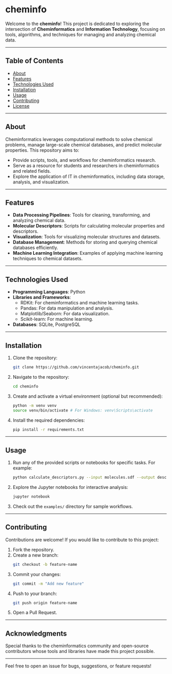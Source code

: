# cheminfo
Welcome to the **cheminfo**! This project is dedicated to exploring the intersection of **Cheminformatics** and **Information Technology**, focusing on tools, algorithms, and techniques for managing and analyzing chemical data.

---

## Table of Contents
- [About](#about)
- [Features](#features)
- [Technologies Used](#technologies-used)
- [Installation](#installation)
- [Usage](#usage)
- [Contributing](#contributing)
- [License](#license)

---

## About
Cheminformatics leverages computational methods to solve chemical problems, manage large-scale chemical databases, and predict molecular properties. This repository aims to:

- Provide scripts, tools, and workflows for cheminformatics research.
- Serve as a resource for students and researchers in cheminformatics and related fields.
- Explore the application of IT in cheminformatics, including data storage, analysis, and visualization.

---

## Features
- **Data Processing Pipelines**: Tools for cleaning, transforming, and analyzing chemical data.
- **Molecular Descriptors**: Scripts for calculating molecular properties and descriptors.
- **Visualization**: Tools for visualizing molecular structures and datasets.
- **Database Management**: Methods for storing and querying chemical databases efficiently.
- **Machine Learning Integration**: Examples of applying machine learning techniques to chemical datasets.

---

## Technologies Used
- **Programming Languages**: Python
- **Libraries and Frameworks**:
  - RDKit: For cheminformatics and machine learning tasks.
  - Pandas: For data manipulation and analysis.
  - Matplotlib/Seaborn: For data visualization.
  - Scikit-learn: For machine learning.
- **Databases**: SQLite, PostgreSQL

---

## Installation

1. Clone the repository:
   ```bash
   git clone https://github.com/vincentajacob/cheminfo.git
   ```
2. Navigate to the repository:
   ```bash
   cd cheminfo
   ```
3. Create and activate a virtual environment (optional but recommended):
   ```bash
   python -m venv venv
   source venv/bin/activate # For Windows: venv\Scripts\activate
   ```
4. Install the required dependencies:
   ```bash
   pip install -r requirements.txt
   ```

---

## Usage

1. Run any of the provided scripts or notebooks for specific tasks. For example:
   ```bash
   python calculate_descriptors.py --input molecules.sdf --output descriptors.csv
   ```
2. Explore the Jupyter notebooks for interactive analysis:
   ```bash
   jupyter notebook
   ```
3. Check out the `examples/` directory for sample workflows.

---

## Contributing

Contributions are welcome! If you would like to contribute to this project:

1. Fork the repository.
2. Create a new branch:
   ```bash
   git checkout -b feature-name
   ```
3. Commit your changes:
   ```bash
   git commit -m "Add new feature"
   ```
4. Push to your branch:
   ```bash
   git push origin feature-name
   ```
5. Open a Pull Request.

---

## Acknowledgments

Special thanks to the cheminformatics community and open-source contributors whose tools and libraries have made this project possible.

---

Feel free to open an issue for bugs, suggestions, or feature requests!
